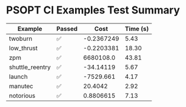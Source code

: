 # PSOPT CI Examples Test Summary

| Example | Passed | Cost | Time (s) |
|---|---|---|---|
| twoburn | ✅ | -0.2367249 | 5.43 |
| low_thrust | ✅ | -0.2203381 | 18.30 |
| zpm | ✅ | 6680108.0 | 43.81 |
| shuttle_reentry | ✅ | -34.14119 | 5.67 |
| launch | ✅ | -7529.661 | 4.17 |
| manutec | ✅ | 20.4042 | 2.92 |
| notorious | ✅ | 0.8806615 | 7.13 |